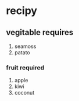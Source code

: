 # recipy
## vegitable requires 
1. seamoss
2. patato
### fruit required
1. apple 
2. kiwi
3. coconut
